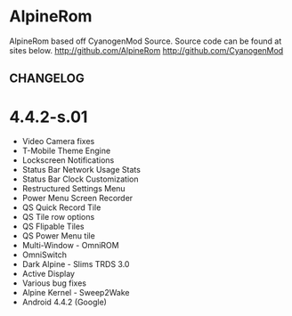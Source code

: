 AlpineRom
=========

AlpineRom based off CyanogenMod Source.
Source code can be found at sites below.
http://github.com/AlpineRom
http://github.com/CyanogenMod

CHANGELOG
---------------------
# 4.4.2-s.01
* Video Camera fixes
* T-Mobile Theme Engine
* Lockscreen Notifications
* Status Bar Network Usage Stats 
* Status Bar Clock Customization
* Restructured Settings Menu
* Power Menu Screen Recorder
* QS Quick Record Tile
* QS Tile row options
* QS Flipable Tiles
* QS Power Menu tile
* Multi-Window - OmniROM
* OmniSwitch
* Dark Alpine - Slims TRDS 3.0
* Active Display
* Various bug fixes
* Alpine Kernel - Sweep2Wake
* Android 4.4.2 (Google)

